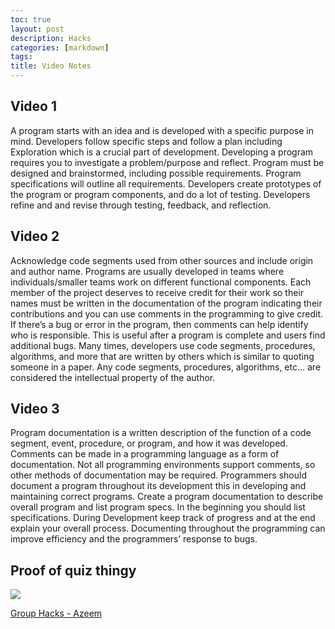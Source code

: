 ```yaml
---
toc: true
layout: post
description: Hacks
categories: [markdown]
tags:
title: Video Notes
---
```

## Video 1

A program starts with an idea and is developed with a specific purpose in mind. Developers follow specific steps and follow a plan including Exploration which is a crucial part of development. Developing a program requires you to investigate a problem/purpose and reflect. Program must be designed and brainstormed, including possible requirements. Program specifications will outline all requirements. Developers create prototypes of the program or program components, and do a lot of testing. Developers refine and and revise through testing, feedback, and reflection.

## Video 2

Acknowledge code segments used from other sources and include origin and author name. Programs are usually developed in teams where individuals/smaller teams work on different functional components. Each member of the project deserves to receive credit for their work so their names must be written in the documentation of the program indicating their contributions and you can use comments in the programming to give credit. If there’s a bug or error in the program, then comments can help identify who is responsible. This is useful after a program is complete and users find additional bugs. Many times, developers use code segments, procedures, algorithms, and more that are written by others which is similar to quoting someone in a paper. Any code segments, procedures, algorithms, etc… are considered the intellectual property of the author.

## Video 3

Program documentation is a written description of the function of a code segment, event, procedure, or program, and how it was developed. Comments can be made in a programming language as a form of documentation. Not all programming environments support comments, so other methods of documentation may be required. Programmers should document a program throughout its development this in developing and maintaining correct programs. Create a program documentation to describe overall program and list program specs. In the beginning you should list specifications. During Development keep track of progress and at the end explain your overall process. Documenting throughout the programming can improve efficiency and the programmers’ response to bugs.

## Proof of quiz thingy
![]({{site.baseurl}}/images/aaaah.png)

[Group Hacks - Azeem](https://azeem-khan1.github.io/fastpages-project/hacks/programdesign_1-3)